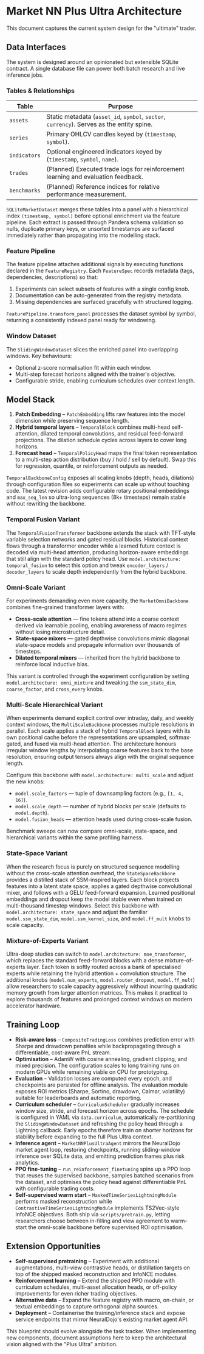 # Market NN Plus Ultra Architecture

This document captures the current system design for the "ultimate" trader.

## Data Interfaces

The system is designed around an opinionated but extensible SQLite contract. A
single database file can power both batch research and live inference jobs.

### Tables & Relationships

| Table        | Purpose                                                                                   |
|--------------|-------------------------------------------------------------------------------------------|
| `assets`     | Static metadata (`asset_id`, `symbol`, `sector`, `currency`). Serves as the entity spine.  |
| `series`     | Primary OHLCV candles keyed by (`timestamp`, `symbol`).                                   |
| `indicators` | Optional engineered indicators keyed by (`timestamp`, `symbol`, `name`).                  |
| `trades`     | (Planned) Executed trade logs for reinforcement learning and evaluation feedback.          |
| `benchmarks` | (Planned) Reference indices for relative performance measurement.                          |

`SQLiteMarketDataset` merges these tables into a panel with a hierarchical index
`(timestamp, symbol)` before optional enrichment via the feature pipeline. Each
extract is passed through Pandera schema validation so nulls, duplicate primary
keys, or unsorted timestamps are surfaced immediately rather than propagating
into the modelling stack.

### Feature Pipeline

The feature pipeline attaches additional signals by executing functions declared
in the `FeatureRegistry`. Each `FeatureSpec` records metadata (tags,
dependencies, descriptions) so that:

1. Experiments can select subsets of features with a single config knob.
2. Documentation can be auto-generated from the registry metadata.
3. Missing dependencies are surfaced gracefully with structured logging.

`FeaturePipeline.transform_panel` processes the dataset symbol by symbol,
returning a consistently indexed panel ready for windowing.

### Window Dataset

The `SlidingWindowDataset` slices the enriched panel into overlapping windows.
Key behaviours:

* Optional z-score normalisation fit within each window.
* Multi-step forecast horizons aligned with the trainer's objective.
* Configurable stride, enabling curriculum schedules over context length.

## Model Stack

1. **Patch Embedding** – `PatchEmbedding` lifts raw features into the model
dimension while preserving sequence length.
2. **Hybrid temporal layers** – `TemporalBlock` combines multi-head
   self-attention, dilated temporal convolutions, and residual feed-forward
   projections. The dilation schedule cycles across layers to cover long
   horizons.
3. **Forecast head** – `TemporalPolicyHead` maps the final token representation
   to a multi-step action distribution (buy / hold / sell by default). Swap this
   for regression, quantile, or reinforcement outputs as needed.

`TemporalBackboneConfig` exposes all scaling knobs (depth, heads, dilations)
through configuration files so experiments can scale up without touching code.
The latest revision adds configurable rotary positional embeddings and
`max_seq_len` so ultra-long sequences (8k+ timesteps) remain stable without
rewriting the backbone.

### Temporal Fusion Variant

The `TemporalFusionTransformer` backbone extends the stack with TFT-style
variable selection networks and gated residual blocks. Historical context flows
through a transformer encoder while a learned future context is decoded via
multi-head attention, producing horizon-aware embeddings that still align with
the standard policy head. Use `model.architecture: temporal_fusion` to select
this option and tweak `encoder_layers` / `decoder_layers` to scale depth
independently from the hybrid backbone.

### Omni-Scale Variant

For experiments demanding even more capacity, the `MarketOmniBackbone`
combines fine-grained transformer layers with:

* **Cross-scale attention** — fine tokens attend into a coarse context derived
  via learnable pooling, enabling awareness of macro regimes without losing
  microstructure detail.
* **State-space mixers** — gated depthwise convolutions mimic diagonal
  state-space models and propagate information over thousands of timesteps.
* **Dilated temporal mixers** — inherited from the hybrid backbone to
  reinforce local inductive bias.

This variant is controlled through the experiment configuration by setting
`model.architecture: omni_mixture` and tweaking the `ssm_state_dim`,
`coarse_factor`, and `cross_every` knobs.

### Multi-Scale Hierarchical Variant

When experiments demand explicit control over intraday, daily, and weekly
context windows, the `MultiScaleBackbone` processes multiple resolutions in
parallel. Each scale applies a stack of hybrid `TemporalBlock` layers with its
own positional cache before the representations are upsampled, softmax-gated,
and fused via multi-head attention. The architecture honours irregular window
lengths by interpolating coarse features back to the base resolution, ensuring
output tensors always align with the original sequence length.

Configure this backbone with `model.architecture: multi_scale` and adjust the
new knobs:

* `model.scale_factors` — tuple of downsampling factors (e.g., `[1, 4, 16]`).
* `model.scale_depth` — number of hybrid blocks per scale (defaults to
  `model.depth`).
* `model.fusion_heads` — attention heads used during cross-scale fusion.

Benchmark sweeps can now compare omni-scale, state-space, and hierarchical
variants within the same profiling harness.

### State-Space Variant

When the research focus is purely on structured sequence modelling without the
cross-scale attention overhead, the `StateSpaceBackbone` provides a distilled
stack of SSM-inspired layers. Each block projects features into a latent state
space, applies a gated depthwise convolutional mixer, and follows with a GELU
feed-forward expansion. Learned positional embeddings and dropout keep the
model stable even when trained on multi-thousand timestep windows. Select this
backbone with `model.architecture: state_space` and adjust the familiar
`model.ssm_state_dim`, `model.ssm_kernel_size`, and `model.ff_mult` knobs to
scale capacity.

### Mixture-of-Experts Variant

Ultra-deep studies can switch to `model.architecture: moe_transformer`, which
replaces the standard feed-forward blocks with a dense mixture-of-experts
layer. Each token is softly routed across a bank of specialised experts while
retaining the hybrid attention + convolution structure. The additional knobs
(`model.num_experts`, `model.router_dropout`, `model.ff_mult`) allow
researchers to scale capacity aggressively without incurring quadratic memory
growth from larger attention matrices. This makes it practical to explore
thousands of features and prolonged context windows on modern accelerator
hardware.

## Training Loop

* **Risk-aware loss** – `CompositeTradingLoss` combines prediction error with
  Sharpe and drawdown penalties while backpropagating through a differentiable,
  cost-aware PnL stream.
* **Optimisation** – AdamW with cosine annealing, gradient clipping, and mixed
  precision. The configuration scales to long training runs on modern GPUs while
  remaining viable on CPU for prototyping.
* **Evaluation** – Validation losses are computed every epoch, and checkpoints
  are persisted for offline analysis. The evaluation module exposes ROI metrics
  (Sharpe, Sortino, drawdown, Calmar, volatility) suitable for leaderboards and
  automatic reporting.
* **Curriculum scheduler** – `CurriculumScheduler` gradually increases window
  size, stride, and forecast horizon across epochs. The schedule is configured
  in YAML via `data.curriculum`, automatically re-partitioning the
  `SlidingWindowDataset` and refreshing the policy head through a Lightning
  callback. Early epochs therefore train on shorter horizons for stability
  before expanding to the full Plus Ultra context.
* **Inference agent** – `MarketNNPlusUltraAgent` mirrors the NeuralDojo market
  agent loop, restoring checkpoints, running sliding-window inference over
  SQLite data, and emitting prediction frames plus risk analytics.
* **PPO fine-tuning** – `run_reinforcement_finetuning` spins up a PPO loop that
  reuses the supervised backbone, samples batched scenarios from the dataset,
  and optimises the policy head against differentiable PnL with configurable
  trading costs.
* **Self-supervised warm start** – `MaskedTimeSeriesLightningModule` performs
  masked reconstruction while `ContrastiveTimeSeriesLightningModule`
  implements TS2Vec-style InfoNCE objectives. Both ship via
  `scripts/pretrain.py`, letting researchers choose between in-filling and
  view agreement to warm-start the omni-scale backbone before supervised ROI
  optimisation.

## Extension Opportunities

* **Self-supervised pretraining** – Experiment with additional augmentations,
  multi-view contrastive heads, or distillation targets on top of the shipped
  masked reconstruction and InfoNCE modules.
* **Reinforcement learning** – Extend the shipped PPO module with curriculum
  schedules, multi-asset allocation heads, or off-policy improvements for even
  richer trading objectives.
* **Alternative data** – Expand the feature registry with macro, on-chain, or
  textual embeddings to capture orthogonal alpha sources.
* **Deployment** – Containerise the training/inference stack and expose service
  endpoints that mirror NeuralDojo's existing market agent API.

This blueprint should evolve alongside the task tracker. When implementing new
components, document assumptions here to keep the architectural vision aligned
with the "Plus Ultra" ambition.
